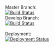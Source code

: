 Master Branch:<br />
[![Build Status](https://pingdong.visualstudio.com/Common%20Library/_apis/build/status/library/dotnet/pingdong.azure.telemetry?branchName=master)](https://pingdong.visualstudio.com/Common%20Library/_build/latest?definitionId=15&branchName=master)<br />
Develop Branch:<br />
[![Build Status](https://pingdong.visualstudio.com/Common%20Library/_apis/build/status/library/dotnet/pingdong.azure.telemetry?branchName=develop)](https://pingdong.visualstudio.com/Common%20Library/_build/latest?definitionId=15&branchName=develop)<br />
<br />
Deployment:<br />
[![Deployment Status](https://pingdong.vsrm.visualstudio.com/_apis/public/Release/badge/b57e1bf9-2061-450c-b27e-4c0fc8307b1a/8/8)](https://pingdong.visualstudio.com/Common%20Library/_release?view=all&definitionId=8)
